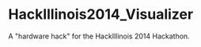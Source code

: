 HackIllinois2014_Visualizer
===========================

A "hardware hack" for the HackIllinois 2014 Hackathon.
